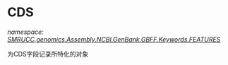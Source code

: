 ﻿# CDS
_namespace: [SMRUCC.genomics.Assembly.NCBI.GenBank.GBFF.Keywords.FEATURES](./index.md)_

为CDS字段记录所特化的对象




